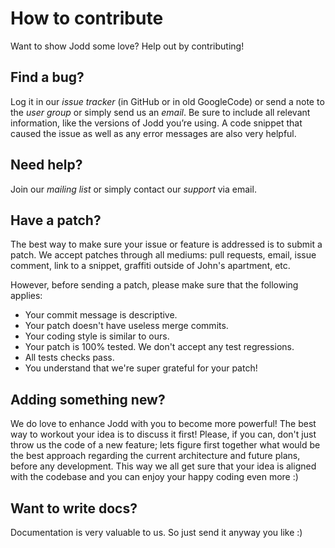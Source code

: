 How to contribute
=================

Want to show Jodd some love? Help out by contributing!

Find a bug?
-----------
Log it in our *issue tracker* (in GitHub or in old GoogleCode) or send a note to the *user group* or simply send us an *email*. Be sure to include all relevant information, like the versions of Jodd you’re using. A code snippet that caused the issue as well as any error messages are also very helpful.

Need help?
----------
Join our *mailing list* or simply contact our *support* via email.

Have a patch?
-------------
The best way to make sure your issue or feature is addressed is to submit a patch. We accept patches through all mediums: pull requests, email, issue comment, link to a snippet, graffiti outside of John's apartment, etc.

However, before sending a patch, please make sure that the following applies:

* Your commit message is descriptive.
* Your patch doesn't have useless merge commits.
* Your coding style is similar to ours.
* Your patch is 100% tested. We don't accept any test regressions.
* All tests checks pass.
* You understand that we're super grateful for your patch!

Adding something new?
---------------------
We do love to enhance Jodd with you to become more powerful! The best way to workout your idea is to discuss it first! Please, if you can, don't just throw us the code of a new feature; lets figure first together what would be the best approach regarding the current architecture and future plans, before any development. This way we all get sure that your idea is aligned with the codebase and you can enjoy your happy coding even more :)

Want to write docs?
-------------------
Documentation is very valuable to us. So just send it anyway you like :)
